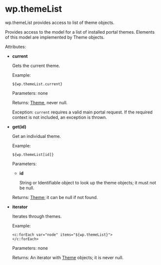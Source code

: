 # wp.themeList

wp.themeList provides access to list of theme objects.

Provides access to the model for a list of installed portal themes. Elements of this model are implemented by Theme objects.

Attributes:

-   **current**

    Gets the current theme.

    Example:

    ```
    ${wp.themeList.current}
    ```

    Parameters: none

    Returns: [Theme](../theme_list/theme/index.md), never null.

    Exception: `current` requires a valid main portal request. If the required context is not included, an exception is thrown.

-   **get\(id\)**

    Get an individual theme.

    Example:

    ```
    ${wp.themeList[id]}
    ```

    Parameters:

    -   **id**

        String or Identifiable object to look up the theme objects; it must not be null.

    Returns: [Theme](../theme_list/theme/index.md); it can be null if not found.

-   **iterator**

    Iterates through themes.

    Example:

    ```
    <c:forEach var="node" items="${wp.themeList}">
    </c:forEach>
    ```

    Parameters: none

    Returns: An iterator with [Theme](../theme_list/theme/index.md) objects; it is never null.


